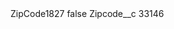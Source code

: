 <?xml version="1.0" encoding="UTF-8"?>
<CustomMetadata xmlns="http://soap.sforce.com/2006/04/metadata" xmlns:xsi="http://www.w3.org/2001/XMLSchema-instance" xmlns:xsd="http://www.w3.org/2001/XMLSchema">
    <label>ZipCode1827</label>
    <protected>false</protected>
    <values>
        <field>Zipcode__c</field>
        <value xsi:type="xsd:string">33146</value>
    </values>
</CustomMetadata>
